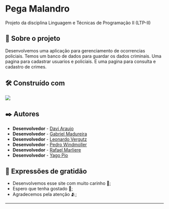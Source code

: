 # Pega Malandro

Projeto da disciplina Linguagem e Técnicas de Programação II (LTP-II)

## 🚀 Sobre o projeto

Desenvolvemos uma aplicação para gerenciamento de ocorrencias policiais. Temos um banco de dados para guardar os dados criminais. Uma pagina para cadastrar usuarios e policiais. E uma pagina para consulta e cadastro de crimes.


## 🛠️ Construído com

<img src="https://www.svgrepo.com/show/376344/python.svg">


## ✒️ Autores

* **Desenvolvedor** -  [Davi Araujo](https://github.com/DaviAraujoVaz)
* **Desenvolvedor** -  [Gabriel Madureira](https://github.com/GabrielMJS)
* **Desenvolvedor** -  [Leonardo Vergutz](https://github.com/LeonardoVergutz)
* **Desenvolvedor** -  [Pedro Windmoller](https://github.com/pedrowind)
* **Desenvolvedor** -  [Rafael Marliere](https://github.com/rafields13)
* **Desenvolvedor** -  [Yago Pio](https://github.com/YagoQPio)


## 🎁 Expressões de gratidão

* Desenvolvemos esse site com muito carinho 📢;
* Espero que tenha gostado 🍺;
* Agradecemos pela atenção 🫂;


---
